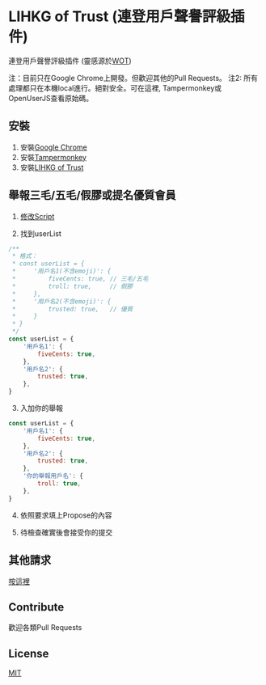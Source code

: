 # LIHKG of Trust (連登用戶聲譽評級插件)

連登用戶聲譽評級插件 (靈感源於[WOT](https://chrome.google.com/webstore/detail/wot-web-of-trust-website/bhmmomiinigofkjcapegjjndpbikblnp))

注：目前只在Google Chrome上開發。但歡迎其他的Pull Requests。
注2: 所有處理都只在本機local進行。絕對安全。可在這裡, Tampermonkey或OpenUserJS查看原始碼。

## 安裝

1. 安裝[Google Chrome](https://www.google.com/chrome/)
2. 安裝[Tampermonkey](https://chrome.google.com/webstore/detail/tampermonkey/dhdgffkkebhmkfjojejmpbldmpobfkfo)
3. 安裝[LIHKG of Trust](https://openuserjs.org/scripts/blah2017blah/lihkg-of-trust)

## 舉報三毛/五毛/假膠或提名優質會員

1. [修改Script](https://github.com/blah2017blah/lihkg-of-trust/edit/master/lihkg-of-trust.user.js)

2. 找到userList

```js
/**
 * 格式：
 * const userList = {
 *     '用戶名1(不含emoji)': {
 *         fiveCents: true, // 三毛/五毛
 *         troll: true,     // 假膠
 *     },
 *     '用戶名2(不含emoji)': {
 *         trusted: true,   // 優質
 *     }
 * }
 */
const userList = {
    '用戶名1': {
        fiveCents: true,
    },
    '用戶名2': {
        trusted: true,
    },
}
```

3. 入加你的舉報

```js
const userList = {
    '用戶名1': {
        fiveCents: true,
    },
    '用戶名2': {
        trusted: true,
    },
    '你的舉報用戶名': {
        troll: true,
    },
}
```

4. 依照要求填上Propose的內容

5. 待檢查確實後會接受你的提交

## 其他請求

[按這裡](https://github.com/blah2017blah/lihkg-of-trust/issues/new/choose)

## Contribute

歡迎各類Pull Requests

## License
[MIT](https://choosealicense.com/licenses/mit/)
